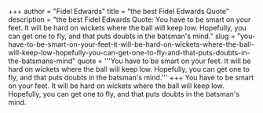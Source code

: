 +++
author = "Fidel Edwards"
title = "the best Fidel Edwards Quote"
description = "the best Fidel Edwards Quote: You have to be smart on your feet. It will be hard on wickets where the ball will keep low. Hopefully, you can get one to fly, and that puts doubts in the batsman's mind."
slug = "you-have-to-be-smart-on-your-feet-it-will-be-hard-on-wickets-where-the-ball-will-keep-low-hopefully-you-can-get-one-to-fly-and-that-puts-doubts-in-the-batsmans-mind"
quote = '''You have to be smart on your feet. It will be hard on wickets where the ball will keep low. Hopefully, you can get one to fly, and that puts doubts in the batsman's mind.'''
+++
You have to be smart on your feet. It will be hard on wickets where the ball will keep low. Hopefully, you can get one to fly, and that puts doubts in the batsman's mind.
